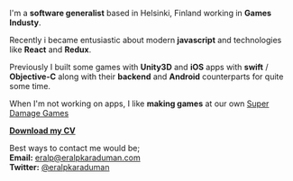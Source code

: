 I'm a **software generalist** based in Helsinki, Finland working in **Games Industy**.  


Recently i became entusiastic about modern **javascript** and technologies like **React** and **Redux**.  

Previously I built some games with **Unity3D** and **iOS** apps with **swift** / **Objective-C** along with their **backend** and **Android** counterparts for quite some time.  

When I'm not working on apps, I like **making games** at our own [Super Damage Games](http://superdamage.com)

**[Download my CV](http://goo.gl/zau5pb)**

Best ways to contact me would be;  
**Email:** [eralp@eralpkaraduman.com](mailto:eralp@eralpkaraduman.com)  
**Twitter:** [@eralpkaraduman](http://twitter.com/eralpkaraduman)  

